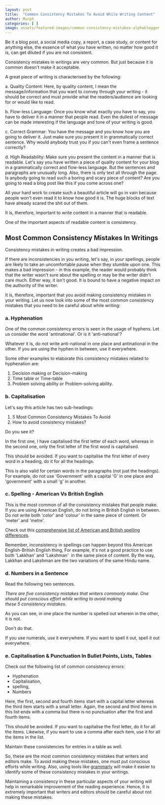 ```yaml
---
layout: post
title:  "Common Consistency Mistakes To Avoid While Writing Content"
author: Murph
categories: [ ]
image: assets/featured-images/common-consistency-mistakes-alphablogger.jpg
---
```


Be it a blog post, a social media copy, a report, a case study, or content for anything else, the essence of what you have written, no matter how good it is, can get diluted if you are not consistent.

Consistency mistakes in writings are very common. But just because it is common doesn't make it acceptable.

A great piece of writing is characterised by the following:

a. Quality Content: Here, by quality content, I mean the message/information that you want to convey through your writing - it should be correct and must provide what the readers/audience are looking for or would like to read.

b. Flow-less Language: Once you know what exactly you have to say, you have to deliver it in a manner that people read. Even the dullest of message can be made interesting if the language and tone of your writing is good.

c. Correct Grammar: You have the message and you know how you are going to deliver it. Just make sure you present it in grammatically correct sentence. Why would anybody trust you if you can't even frame a sentence correctly?

d. High Readability: Make sure you present the content in a manner that is readable. Let's say you have written a piece of quality content for your blog in a grammatically correct and flow-less language. But the sentences and paragraphs are unusually long. Also, there is only text all through the page. Is anybody going to read such a boring and scary piece of content? Are you going to read a blog post like this if you come across one?

All your hard work to create such a beautiful article will go in vain because people won't even read it to know how good it is. The huge blocks of text have already scared the shit out of them.

It is, therefore, important to write content in a manner that is readable.

One of the important aspects of readable content is consistency.

Most Common Consistency Mistakes In Writings
--------------------------------------------

Consistency mistakes in writing creates a bad impression.

If there are inconsistencies in you writing, let's say, in your spellings, people are likely to take an uncomfortable pause when they stumble upon one. This makes a bad impression - in this example, the reader would probably think that the writer wasn't sure about the spelling or may be the writer didn't care much. Either way, it isn't good. It is bound to have a negative impact on the authority of the writer.

It is, therefore, important that you avoid making consistency mistakes in your writing. Let us now look into some of the most common consistency mistakes that you need to be careful about while writing:

### a. Hyphenation

One of the common consistency errors is seen in the usage of hyphens. Let us consider the word 'antinational'. Or is it 'anti-national'?

Whatever it is, do not write anti-national in one place and antinational in the other. If you are using the hyphen in between, use it everywhere.

Some other examples to elaborate this consistency mistakes related to hyphenation are:

1.  Decision making or Decision-making
2.  Time table or Time-table
3.  Problem solving ability or Problem-solving ability.

### b. Capitalisation

Let's say this article has two sub-headings:

1.  5 Most Common Consistency Mistakes To Avoid
2.  How to avoid consistency mistakes?

Do you see it?

In the first one, I have capitalised the first letter of each word, whereas in the second one, only the first letter of the first word is capitalised.

This should be avoided. If you want to capitalise the first letter of every word in a heading, do it for all the headings.

This is also valid for certain words in the paragraphs (not just the headings). For example, do not use 'Government' with a capital 'G' in one place and 'government' with a small 'g' in another.

### c. Spelling - American Vs British English

This is the most common of all the consistency mistakes that people make. If you are using American English, do not bring in British English in between. Do not write both 'color' and 'colour' in the same piece of content. Or 'meter' and 'metre'.

Check out this [comprehensive list of American and British spelling differences](http://www.tysto.com/uk-us-spelling-list.html).

Remember, inconsistency in spellings can happen beyond this American English-British English thing, For example, it's not a good practice to use both 'Lakkhan' and 'Lakshman'  in the same piece of content. By the way, Lakkhan and Lakshman are the two variations of the same Hindu name.

### d. Numbers in a Sentence

Read the following two sentences.

*There are five consistency mistakes that writers commonly make. One should put conscious effort while writing to avoid making these 5 consistency mistakes.*

As you can see, in one place the number is spelled out wherein in the other, it is not.

Don't do that.

If you use numerals, use it everywhere. If you want to spell it out, spell it out everywhere.

### e. Capitalisation & Punctuation In Bullet Points, Lists, Tables

Check out the following list of common consistency errors:

-   Hyphenation
-   Capitalisation,
-   spelling,
-   Numbers

Here, the first, second and fourth items start with a capital letter whereas the third item starts with a small letter. Again, the second and third items in this list ends with a comma but there is no punctuation after the first and fourth items.

This should be avoided. If you want to capitalise the first letter, do it for all the items. Likewise, if you want to use a comma after each item, use it for all the items in the list.

Maintain these consistencies for entries in a table as well.

So, these are the most common consistency mistakes that writers and editors make. To avoid making these mistakes, one must put conscious efforts while writing. Also, using tools like [grammarly](https://www.grammarly.com/) will make it easier to identify some of these consistency mistakes in your writings.

Maintaining a consistency in these particular aspects of your writing will help in remarkable improvement of the reading experience. Hence, it is extremely important that writers and editors should be careful about not making these mistakes.